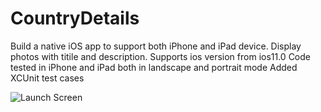# CountryDetails


Build a native iOS app to support both iPhone and iPad device.
Display photos with titile and description.
Supports ios version from ios11.0
Code tested in iPhone and iPad both in landscape and portrait mode
Added XCUnit test cases








![Launch Screen](https://user-images.githubusercontent.com/65462876/89003210-cd972080-d31c-11ea-8713-6a3d8c3ba283.png)
